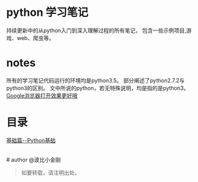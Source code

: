 # python 学习笔记

持续更新中的从python入门到深入理解过程的所有笔记，
包含一些示例项目,游戏、web、爬虫等。
<br/>
# notes

所有的学习笔记代码运行的环境均是python3.5。
部分阐述了python2.7.2与python3的区别。
文中所说的python，若无特殊说明，均是指的是python3。
<br/>
<a href="#">Google浏览器打开效果更好哦</a>
# 目录

<a href="./python基础/README.mdown">基础篇--Python基础</a>




<br/>
# author
@波比小金刚


> 如要转载，请注明出处。